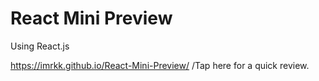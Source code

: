 # React Mini Preview
Using React.js

 https://imrkk.github.io/React-Mini-Preview/    /Tap here for a quick review.
